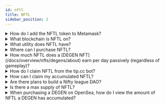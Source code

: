 ```yaml
---
id: nftl
title: NFTL
sidebar_position: 2
---
```


<details>
<summary>How do I add the NFTL token to Metamask?</summary>

Click the NL icon on the [Profile](https://app.niftyleague.com/profile) section of our website to add the token visibility to your Metamask.

</details>

<details>
<summary>What blockchain is NFTL on?</summary>

NFTL is currently only available on Ethereum mainnet. A bridge will be available to move your tokens to Immutable zkEVM in the near future!

</details>

<details>
<summary>What utility does NFTL have?</summary>

NFTL acts as a way to decentralize our ecosystem by ensuring important decisions regarding the direction of Nifty League are decided via the Nifty DAO. It serves a dual purpose of giving users voting rights on upcoming games and tournaments, as well as being used for platform-wide expenses. [Learn more](/docs/overview/nifty-dao/nftl/overview.md)

</details>

<details>
<summary>Where can I purchase NFTL?</summary>

Currently you can purchase NFTL by swapping ETH (or WETH) for NFTL on a decentralized trading platform like [Uniswap](https://sushi.com/) or [SushiSwap](https://sushi.com/). The majority of our liquidity is on Uniswap so used start there for the lowest possible slippage.

</details>

<details>
<summary>How much NFTL does a [DEGEN NFT](/docs/overview/nfts/degens/about) earn per day passively (regardless of gameplay)?</summary>

Each DEGEN accumulates 68.5 NFTL per day for 3 years post-launch (specifically, September 14, 2024).

</details>

<details>
<summary>How do I claim NFTL from the tip.cc bot?</summary>

Make sure that you’re in the official [Nifty League Discord](https://discord.gg/niftyleague). DM the tip.cc bot "$withdraw NFTL" command. The bot will prompt you to send a destination public address.

</details>

<details>
<summary>How can I claim my accumulated NFTL?</summary>

Navigate to your [Profile](https://app.niftyleague.com/profile) on the Nifty League website. Click the "Claim" button and initiate a gas transaction to claim your NFTL.

</details>

<details>
<summary>Are there plans to build a Nifty league DAO?</summary>

Yes! And the NFTL token will be used to govern the DAO.

</details>

<details>
<summary>Is there a max supply of NFTL?</summary>

While no hard number is set in the contract, the current max supply of Roughly 1.225 billion tokens will be available after Sept 14, 2024. The supply will only be increased if the DAO votes to do so. Read more about [supply](/docs/overview/nifty-dao/nftl/supply).

</details>

<details>
<summary>When purchasing a DEGEN on OpenSea, how do I view the amount of NFTL a DEGEN has accumulated?</summary>

- Navigate to the [Nifty League NFTL Token Contract](https://etherscan.io/address/0x3c8d2fce49906e11e71cb16fa0ffeb2b16c29638#readContract)
- Scroll to 5. accumulated
- Enter the DEGEN ID (the number associated with the DEGEN)
- Click the hyperlinked number that is returned (this will open a page that automatically converts the NFTL value to Ether)

Please note, you do not need to connect your crypto wallet to access this feature!

</details>
